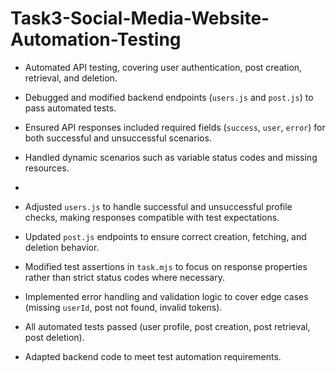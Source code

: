 # Task3-Social-Media-Website-Automation-Testing
- Automated API testing, covering user authentication, post creation, retrieval, and deletion.
- Debugged and modified backend endpoints (`users.js` and `post.js`) to pass automated tests.
- Ensured API responses included required fields (`success`, `user`, `error`) for both successful and unsuccessful scenarios.
- Handled dynamic scenarios such as variable status codes and missing resources.
- 
- Adjusted `users.js` to handle successful and unsuccessful profile checks, making responses compatible with test expectations.
- Updated `post.js` endpoints to ensure correct creation, fetching, and deletion behavior.
- Modified test assertions in `task.mjs` to focus on response properties rather than strict status codes where necessary.
- Implemented error handling and validation logic to cover edge cases (missing `userId`, post not found, invalid tokens).

- All automated tests passed (user profile, post creation, post retrieval, post deletion).
- Adapted backend code to meet test automation requirements.
